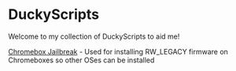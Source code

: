 # DuckyScripts

Welcome to my collection of DuckyScripts to aid me!

[Chromebox Jailbreak](https://github.com/Smooklu/Scripts/blob/main/DuckyScripts/ChromeboxJB.txt) - Used for installing RW_LEGACY firmware on Chromeboxes so other OSes can be installed
